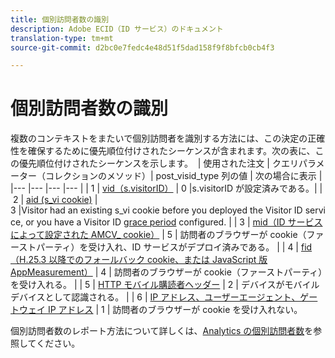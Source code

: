 ```yaml
---
title: 個別訪問者数の識別
description: Adobe ECID（ID サービス）のドキュメント
translation-type: tm+mt
source-git-commit: d2bc0e7fedc4e48d51f5dad158f9f8bfcb0cb4f3

---
```



# 個別訪問者数の識別

複数のコンテキストをまたいで個別訪問者を識別する方法には、この決定の正確性を確保するために優先順位付けされたシーケンスが含まれます。次の表に、この優先順位付けされたシーケンスを示します。 
| 使用された注文 | クエリパラメーター（コレクションのメソッド）| post_visid_type 列の値 | 次の場合に表示 |
|--- |--- |--- |--- |
| 1 | [vid（s.visitorID）](https://docs.adobe.com/content/help/ja-JP/analytics/technotes/visitor-identification.html) | 0 |s.visitorID が設定済みである。|
| 2 | [aid (s_vi cookie)](https://docs.adobe.com/content/help/ja-JP/analytics/technotes/visitor-identification.html) | 3 |Visitor had an existing s_vi cookie before you deployed the Visitor ID service, or you have a Visitor ID [grace period](https://docs.adobe.com/content/help/ja-JP/id-service/using/reference/analytics-reference/grace-period.html) configured. |
| 3 | [mid（ID サービスによって設定された AMCV_ cookie）](https://docs.adobe.com/content/help/ja-JP/id-service/using/home.html) | 5 | 訪問者のブラウザーが cookie（ファーストパーティ）を受け入れ、ID サービスがデプロイ済みである。 |
| 4 | [fid（H.25.3 以降でのフォールバック cookie、または JavaScript 版 AppMeasurement）](https://docs.adobe.com/content/help/ja-JP/analytics/technotes/visitor-identification.html) | 4 | 訪問者のブラウザーが cookie（ファーストパーティ）を受け入れる。 |
| 5 | [HTTP モバイル購読者ヘッダー](https://docs.adobe.com/content/help/ja-JP/analytics/technotes/visitor-identification.html) | 2 | デバイスがモバイルデバイスとして認識される。 |
| 6 | [IP アドレス、ユーザーエージェント、ゲートウェイ IP アドレス](https://docs.adobe.com/content/help/ja-JP/analytics/technotes/visitor-identification.html) | 1 | 訪問者のブラウザーが cookie を受け入れない。  

個別訪問者数のレポート方法について詳しくは、[Analytics の個別訪問者数](https://docs.adobe.com/content/help/ja-JP/analytics/components/variables/dimensions-reports/reports-unique-visitors-v15-dsc.html)を参照してください。
